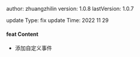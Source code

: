author:       zhuangzhilin
version:      1.0.8
lastVersion:  1.0.7

update Type:  fix
update Time:  2022 11 29

#### feat Content
- 添加自定义事件


